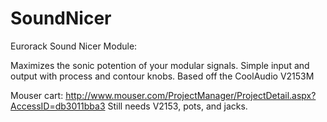 # SoundNicer
Eurorack Sound Nicer Module:

Maximizes the sonic potention of your modular signals.
Simple input and output with process and contour knobs.
Based off the CoolAudio V2153M


Mouser cart: http://www.mouser.com/ProjectManager/ProjectDetail.aspx?AccessID=db3011bba3 
Still needs V2153, pots, and jacks. 
